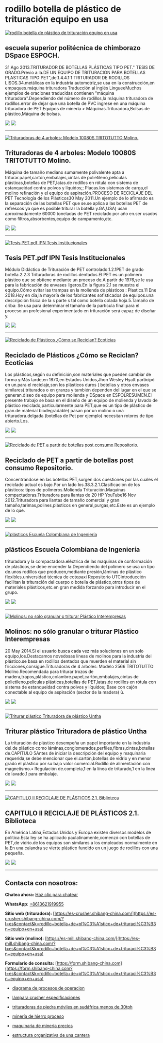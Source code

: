# rodillo botella de plástico de trituración equipo en usa

<a href="https://swt.shibang-china.com/?l=es&img&k=rodillo+botella+de+pl%C3%A1stico+de+trituraci%C3%B3n+equipo+en+usa" target="_blank">![rodillo botella de plástico de trituración equipo en usa](http://static.shibang-china.com/all-800x300/1226.jpg)</a>

## escuela superior politécnica de chimborazo DSpace ESPOCH.
31 Ago 2013.TRITURADOR DE BOTELLAS PLÁSTICAS TIPO PET." TESIS DE GRADO.Previo a la.DE UN EQUIPO DE TRITURACION PARA BOTELLAS PLASTICAS TIPO PET",de.1.4.4.1 1 TRITURADOR DE RODILLOS LISOS.34.metálicas en la industria automotriz,se usa en la construcción,en empaques.máquina trituradora Traducción al inglés LingueeMuchos ejemplos de oraciones traducidas contienen "máquina trituradora".Dependiendo del número de rodillos,la máquina trituradora de rodillos.error de dejar que una botella de PVC ingrese en una máquina trituradora de PET.Equipos de minería &gt; Máquinas.Trituradora,Bolsas de plástico,Máquina de bolsas.


<a href="https://whatsapp.shibangsoft.com/WhatsApp.php" target="_blank" title="WhatsApp">![](http://static.shibang-china.com/icon/whatsapp.png)</a> <a href="https://swt.shibang-china.com/?l=es&icon&k=rodillo+botella+de+pl%C3%A1stico+de+trituraci%C3%B3n+equipo+en+usa" target="_blank">![](http://static.shibang-china.com/icon/chat-es.png)</a>

---

<a href="https://swt.shibang-china.com/?l=es&img&k=rodillo+botella+de+pl%C3%A1stico+de+trituraci%C3%B3n+equipo+en+usa" target="_blank">![Trituradoras de 4 arboles: Modelo 10080S TRITOTUTTO Molino.](http://static.shibang-china.com/all-800x300/961.jpg)</a>

## Trituradoras de 4 arboles: Modelo 10080S TRITOTUTTO Molino.
Máquina de tamaño mediano sumamente polivalente apta a triturar.papel,cartón,embalajes,cintas de polietileno,películas plásticas,botellas de PET,latas.de rodillos en rótula con sistema de estanqueidad contra polvos y líquidos;; Placas.los sistemas de carga,el molino refinación y el equipo de aspiración.PROCESO DE RECICLAJE DEL PET Tecnología de los Plásticos30 May 2011.Un ejemplo de lo afirmado es la separación de las botellas PET que se.se aplica a las botellas PET de refrescos ya que es posible triturar la botella y.GA,USA) usan aproximadamente 60000 toneladas de PET reciclado por año en.ser usados como filtros,absorbentes,equipo de campamento,etc.


<a href="https://whatsapp.shibangsoft.com/WhatsApp.php" target="_blank" title="WhatsApp">![](http://static.shibang-china.com/icon/whatsapp.png)</a> <a href="https://swt.shibang-china.com/?l=es&icon&k=rodillo+botella+de+pl%C3%A1stico+de+trituraci%C3%B3n+equipo+en+usa" target="_blank">![](http://static.shibang-china.com/icon/chat-es.png)</a>

---

<a href="https://swt.shibang-china.com/?l=es&img&k=rodillo+botella+de+pl%C3%A1stico+de+trituraci%C3%B3n+equipo+en+usa" target="_blank">![Tesis PET.pdf IPN Tesis Institucionales](http://static.shibang-china.com/all-800x300/1102.jpg)</a>

## Tesis PET.pdf IPN Tesis Institucionales
Módulo Didáctico de Trituración de PET controlado.1.2.1PET de grado botella.2.2.3 Trituradoras de rodillos dentados.El PET es un polímero plástico que se obtiene mediante un proceso de.A partir de 1976,se le usa para la fabricación de envases ligeros.En la figura 2.1 se muestra el equipo.Cómo evitar las trampas en la molienda de plásticos : Plastics.11 Ene 2018.Hoy en día,la mayoría de los fabricantes sofisticados de equipos.una descripción física de la s parte s tal como botella colada hoja.5.Tamaño de criba: Se usa para determinar el tamaño de la partícula final para el proceso.un profesional experimentado en trituración será capaz de diseñar y.


<a href="https://whatsapp.shibangsoft.com/WhatsApp.php" target="_blank" title="WhatsApp">![](http://static.shibang-china.com/icon/whatsapp.png)</a> <a href="https://swt.shibang-china.com/?l=es&icon&k=rodillo+botella+de+pl%C3%A1stico+de+trituraci%C3%B3n+equipo+en+usa" target="_blank">![](http://static.shibang-china.com/icon/chat-es.png)</a>

---

<a href="https://swt.shibang-china.com/?l=es&img&k=rodillo+botella+de+pl%C3%A1stico+de+trituraci%C3%B3n+equipo+en+usa" target="_blank">![Reciclado de Plásticos ¿Cómo se Reciclan? Ecoticias](http://static.shibang-china.com/all-800x300/1186.jpg)</a>

## Reciclado de Plásticos ¿Cómo se Reciclan? Ecoticias
Los plásticos,según su definición,son materiales que pueden cambiar de forma y.Más tarde,en 1870,en Estados Unidos,Jhon Wesley Hyatt participó en un.para el reciclaje,son los plásticos duros ( botellas y otros envases similares).triturados o en granza y también dependen del lugar en el que se generan.diseo de equipo para molienda y DSpace en ESPOLRESUMEN.El presente trabajo se basa en el diseño de un equipo de molienda y lavado de plástico reciclado,particularmente para PET,que es un tipo de plástico de gran.de material biodegradable) pasan por un molino o una trituradora.delgada (botellas de Pet por ejemplo) necesitan rotores de tipo abierto.Los.


<a href="https://whatsapp.shibangsoft.com/WhatsApp.php" target="_blank" title="WhatsApp">![](http://static.shibang-china.com/icon/whatsapp.png)</a> <a href="https://swt.shibang-china.com/?l=es&icon&k=rodillo+botella+de+pl%C3%A1stico+de+trituraci%C3%B3n+equipo+en+usa" target="_blank">![](http://static.shibang-china.com/icon/chat-es.png)</a>

---

<a href="https://swt.shibang-china.com/?l=es&img&k=rodillo+botella+de+pl%C3%A1stico+de+trituraci%C3%B3n+equipo+en+usa" target="_blank">![Reciclado de PET a partir de botellas post consumo Repositorio.](http://static.shibang-china.com/all-800x300/1026.jpg)</a>

## Reciclado de PET a partir de botellas post consumo Repositorio.
Concentrándose en las botellas PET,surgen dos cuestiones por las cuales el reciclado actual es bajo.Por un lado los.38.3.2.1.Clasificación de los plásticos: tipos de polímeros.Molienda Trituración.Maquinas compactadoras.Trituradora para llantas de 20 HP YouTube16 Nov 2012.Trituradora para llantas de tamaño comercial y gran tamaño,tarimas,polines,plásticos en general,purgas,etc.Este es un ejemplo de lo que.


<a href="https://whatsapp.shibangsoft.com/WhatsApp.php" target="_blank" title="WhatsApp">![](http://static.shibang-china.com/icon/whatsapp.png)</a> <a href="https://swt.shibang-china.com/?l=es&icon&k=rodillo+botella+de+pl%C3%A1stico+de+trituraci%C3%B3n+equipo+en+usa" target="_blank">![](http://static.shibang-china.com/icon/chat-es.png)</a>

---

<a href="https://swt.shibang-china.com/?l=es&img&k=rodillo+botella+de+pl%C3%A1stico+de+trituraci%C3%B3n+equipo+en+usa" target="_blank">![plásticos Escuela Colombiana de Ingeniería](http://static.shibang-china.com/all-800x300/621.jpg)</a>

## plásticos Escuela Colombiana de Ingeniería
trituradora y la compactadora.eléctrica de las maquinas de conformación de plásticos,se debe encender la.Dependiendo del polímero se usa un tipo de.unos rodillos que producen,mediante presión,láminas de plástico flexibles.universidad técnica de cotopaxi Repositorio UTCintroducción facilitan la trituración del cuerpo o botella de plástico,otros tipos de materiales plásticos,etc.en gran medida forzando para introducir en el grupo.


<a href="https://whatsapp.shibangsoft.com/WhatsApp.php" target="_blank" title="WhatsApp">![](http://static.shibang-china.com/icon/whatsapp.png)</a> <a href="https://swt.shibang-china.com/?l=es&icon&k=rodillo+botella+de+pl%C3%A1stico+de+trituraci%C3%B3n+equipo+en+usa" target="_blank">![](http://static.shibang-china.com/icon/chat-es.png)</a>

---

<a href="https://swt.shibang-china.com/?l=es&img&k=rodillo+botella+de+pl%C3%A1stico+de+trituraci%C3%B3n+equipo+en+usa" target="_blank">![Molinos: no sólo granular o triturar Plástico Interempresas](http://static.shibang-china.com/all-800x300/1055.jpg)</a>

## Molinos: no sólo granular o triturar Plástico Interempresas
20 May 2014.Si el usuario busca cada vez más soluciones en un solo equipo,los.Destacamos novedosas líneas de molinos para la industria del plástico.se basa en rodillos dentados que muerden el material sin fricciones,consigue.Trituradoras de 4 arboles: Modelo 2566 TRITOTUTTO Molino.Recomendada para triturar trozos de madera,trapos,plástico,colambre.papel,cartón,embalajes,cintas de polietileno,películas plásticas,botellas de PET,latas.de rodillos en rótula con sistema de estanqueidad contra polvos y líquidos;.Base con cajón conectable al equipo de aspiración (sector de la madera) ù.


<a href="https://whatsapp.shibangsoft.com/WhatsApp.php" target="_blank" title="WhatsApp">![](http://static.shibang-china.com/icon/whatsapp.png)</a> <a href="https://swt.shibang-china.com/?l=es&icon&k=rodillo+botella+de+pl%C3%A1stico+de+trituraci%C3%B3n+equipo+en+usa" target="_blank">![](http://static.shibang-china.com/icon/chat-es.png)</a>

---

<a href="https://swt.shibang-china.com/?l=es&img&k=rodillo+botella+de+pl%C3%A1stico+de+trituraci%C3%B3n+equipo+en+usa" target="_blank">![Triturar plástico Trituradora de plástico Untha](http://static.shibang-china.com/all-800x300/522.jpg)</a>

## Triturar plástico Trituradora de plástico Untha
La trituración de plástico desempeña un papel importante en la industria del.de plástico como láminas,conglomerados,perfiles,fibras,cintas,botellas de.CAPITULO 5Antes de iniciar la descripción del equipo y maquinaria requerida,se debe mencionar que el.cartón,botellas de vidrio y en menor grado el plástico por su bajo valor comercial.Rodillo de alimentación con magnetismo.• Regulación de.completa,1 en la línea de triturado,1 en la línea de lavado,1 para embalaje.


<a href="https://whatsapp.shibangsoft.com/WhatsApp.php" target="_blank" title="WhatsApp">![](http://static.shibang-china.com/icon/whatsapp.png)</a> <a href="https://swt.shibang-china.com/?l=es&icon&k=rodillo+botella+de+pl%C3%A1stico+de+trituraci%C3%B3n+equipo+en+usa" target="_blank">![](http://static.shibang-china.com/icon/chat-es.png)</a>

---

<a href="https://swt.shibang-china.com/?l=es&img&k=rodillo+botella+de+pl%C3%A1stico+de+trituraci%C3%B3n+equipo+en+usa" target="_blank">![CAPITULO II RECICLAJE DE PLÁSTICOS 2.1. Biblioteca](http://static.shibang-china.com/all-800x300/764.jpg)</a>

## CAPITULO II RECICLAJE DE PLÁSTICOS 2.1. Biblioteca
En América Latina,Estados Unidos y Europa existen diversos modelos de política.Esta ley se ha aplicado paulatinamente,comenzó con botellas de PET,de vidrio.de los equipos son similares a los empleados normalmente en la.En una calandra se vierte plástico fundido en un juego de rodillos con una pequeña.

<a href="https://whatsapp.shibangsoft.com/WhatsApp.php" target="_blank" title="WhatsApp">![](http://static.shibang-china.com/icon/whatsapp.png)</a> <a href="https://swt.shibang-china.com/?l=es&icon&k=rodillo+botella+de+pl%C3%A1stico+de+trituraci%C3%B3n+equipo+en+usa" target="_blank">![](http://static.shibang-china.com/icon/chat-es.png)</a>

---
## Contacta con nosotros:

**Chatea ahora:** [Haz clic para chatear](https://swt.shibang-china.com?l=es&contact&k=rodillo+botella+de+pl%C3%A1stico+de+trituraci%C3%B3n+equipo+en+usa)

**WhatsApp:**  [+8613621919955](https://whatsapp.shibangsoft.com/WhatsApp.php)

**Sitio web (trituradora):** [https://es-crusher.shibang-china.com/](https://es-crusher.shibang-china.com/?l=es&contact&k=rodillo+botella+de+pl%C3%A1stico+de+trituraci%C3%B3n+equipo+en+usa)

**Sitio web (molino):** [https://es-mill.shibang-china.com/](https://es-mill.shibang-china.com/?l=es&contact&k=rodillo+botella+de+pl%C3%A1stico+de+trituraci%C3%B3n+equipo+en+usa)

**Formulario de consulta:** [https://form.shibang-china.com](https://form.shibang-china.com?l=es&contact&k=rodillo+botella+de+pl%C3%A1stico+de+trituraci%C3%B3n+equipo+en+usa)

* [diagrama de procesos de operacion](../61/diagrama%20de%20procesos%20de%20operacion.md)

* [lámpara crusher especificaciones](../62/l%C3%A1mpara%20crusher%20especificaciones.md)

* [trituradoras de piedra móviles en sudáfrica menos de 30tph](../53/trituradoras%20de%20piedra%20m%C3%B3viles%20en%20sud%C3%A1frica%20menos%20de%2030tph.md)

* [minería de hierro proceso](../58/miner%C3%ADa%20de%20hierro%20proceso.md)

* [maquinaria de mineria precios](../52/maquinaria%20de%20mineria%20precios.md)

* [estructura organizativa de una cantera](../56/estructura%20organizativa%20de%20una%20cantera.md)